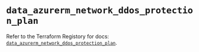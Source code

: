 # `data_azurerm_network_ddos_protection_plan`

Refer to the Terraform Registory for docs: [`data_azurerm_network_ddos_protection_plan`](https://www.terraform.io/docs/providers/azurerm/d/network_ddos_protection_plan).
